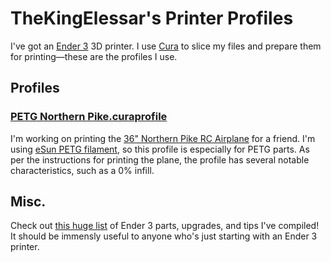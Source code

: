 # TheKingElessar's Printer Profiles

I've got an [Ender 3](https://external-content.duckduckgo.com/iu/?u=https%3A%2F%2Fi.all3dp.com%2Fwp-content%2Fuploads%2F2018%2F09%2F26132106%2Fender-3-deal.jpg&f=1&nofb=1) 3D printer. I use [Cura](https://ultimaker.com/software/ultimaker-cura) to slice my files and prepare them for printing—these are the profiles I use.

## Profiles

### [PETG Northern Pike.curaprofile](https://github.com/TheKingElessar/3D-Printer-Profiles/blob/master/PETG%20Northern%20Pike.curaprofile)

I'm working on printing the [36" Northern Pike RC Airplane](https://www.thingiverse.com/thing:3040294) for a friend. I'm using [eSun PETG filament](https://www.amazon.com/eSUN-Filament-Printer-Diameter-Semi-transparent/dp/B010TWUQJ8/), so this profile is especially for PETG parts. As per the instructions for printing the plane, the profile has several notable characteristics, such as a 0% infill.

## Misc.
Check out [this huge list](https://docs.google.com/document/d/1gfVFPHdT8-bG0KmCqh5enULdWXQxZ2HHscNTdA0m4vc/edit) of Ender 3 parts, upgrades, and tips I've compiled! It should be immensly useful to anyone who's just starting with an Ender 3 printer.
